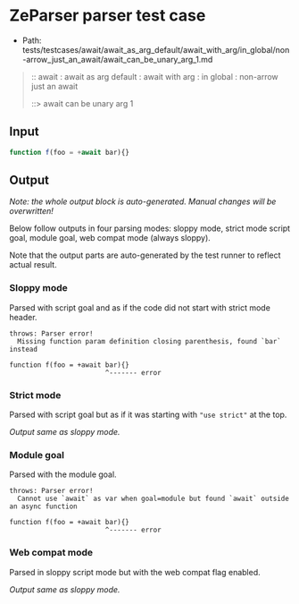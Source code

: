 # ZeParser parser test case

- Path: tests/testcases/await/await_as_arg_default/await_with_arg/in_global/non-arrow_just_an_await/await_can_be_unary_arg_1.md

> :: await : await as arg default : await with arg : in global : non-arrow just an await
>
> ::> await can be unary arg 1

## Input

`````js
function f(foo = +await bar){}
`````

## Output

_Note: the whole output block is auto-generated. Manual changes will be overwritten!_

Below follow outputs in four parsing modes: sloppy mode, strict mode script goal, module goal, web compat mode (always sloppy).

Note that the output parts are auto-generated by the test runner to reflect actual result.

### Sloppy mode

Parsed with script goal and as if the code did not start with strict mode header.

`````
throws: Parser error!
  Missing function param definition closing parenthesis, found `bar` instead

function f(foo = +await bar){}
                        ^------- error
`````

### Strict mode

Parsed with script goal but as if it was starting with `"use strict"` at the top.

_Output same as sloppy mode._

### Module goal

Parsed with the module goal.

`````
throws: Parser error!
  Cannot use `await` as var when goal=module but found `await` outside an async function

function f(foo = +await bar){}
                        ^------- error
`````


### Web compat mode

Parsed in sloppy script mode but with the web compat flag enabled.

_Output same as sloppy mode._
